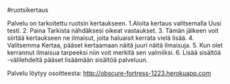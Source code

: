 #ruotsikertaus

Palvelu on tarkoitettu ruotsin kertaukseen.
1.Aloita kertaus valitsemalla Uusi testi.
2. Paina Tarkista nähdäksesi oikeat vastaukset.
3. Tämän jälkeen voit siirtää kertaukseen ne ilmaisut, joita haluaisit kerrata vielä lisää.
4. Valitsemma Kertaa, pääset kertaamaan näitä juuri näitä ilmaisuja.
5. Kun olet kerrannut ilmaisua tarpeeksi niin voit merkitä sen valmiiksi.
6. Lisää sisältöä -välilehdeltä pääset lisäämään sisältöä palveluun.

Palvelu löytyy osoitteesta:
http://obscure-fortress-1223.herokuapp.com
